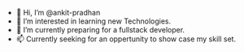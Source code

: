 - 👋 Hi, I’m @ankit-pradhan
- 👀 I’m interested in learning new Technologies.
- 🌱 I’m currently preparing for a fullstack developer.
- 📫 Currently seeking for an oppertunity to show case my skill set.

<!---
ankit-pradhan/ankit-pradhan is a ✨ special ✨ repository because its `README.md` (this file) appears on your GitHub profile.
You can click the Preview link to take a look at your changes.
--->
